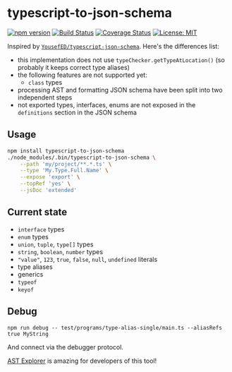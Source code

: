 # typescript-to-json-schema

[![npm version](https://img.shields.io/npm/v/typescript-to-json-schema.svg)](https://www.npmjs.com/package/typescript-to-json-schema)
[![Build Status](https://travis-ci.org/xiag-ag/typescript-to-json-schema.svg?branch=master)](https://travis-ci.org/xiag-ag/typescript-to-json-schema)
[![Coverage Status](https://coveralls.io/repos/github/xiag-ag/typescript-to-json-schema/badge.svg?branch=master)](https://coveralls.io/github/xiag-ag/typescript-to-json-schema?branch=master)
[![License: MIT](https://img.shields.io/badge/License-MIT-yellow.svg)](https://opensource.org/licenses/MIT)

Inspired by [`YousefED/typescript-json-schema`](https://github.com/YousefED/typescript-json-schema). Here's the differences list:

* this implementation does not use `typeChecker.getTypeAtLocation()` (so probably it keeps correct type aliases)
* the following features are not supported yet:
  * `class` types
* processing AST and formatting JSON schema have been split into two independent steps
* not exported types, interfaces, enums are not exposed in the `definitions` section in the JSON schema

## Usage

```bash
npm install typescript-to-json-schema
./node_modules/.bin/typescript-to-json-schema \
    --path 'my/project/**.*.ts' \
    --type 'My.Type.Full.Name' \
    --expose 'export' \
    --topRef 'yes' \
    --jsDoc 'extended'
```

## Current state

* `interface` types
* `enum` types
* `union`, `tuple`, `type[]` types
* `string`, `boolean`, `number` types
* `"value"`, `123`, `true`, `false`, `null`, `undefined` literals
* type aliases
* generics
* `typeof`
* `keyof`

## Debug

`npm run debug -- test/programs/type-alias-single/main.ts --aliasRefs true MyString`

And connect via the debugger protocol.

[AST Explorer](https://astexplorer.net/) is amazing for developers of this tool!
